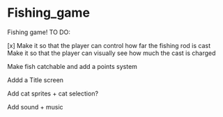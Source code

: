 # Fishing_game
Fishing game!
TO DO:

[x] Make it so that the player can control how far the fishing rod is cast 
  Make it so that the player can visually see how much the cast is charged

Make fish catchable and add a points system

Addd a Title screen

Add cat sprites + cat selection?

Add sound + music

